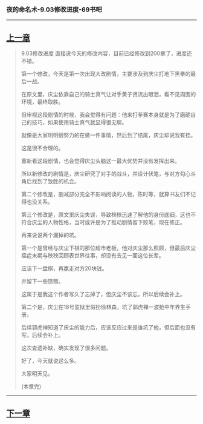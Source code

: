 ### 夜的命名术-9.03修改进度-69书吧

--------
[上一章](./a7211dadc8d78e88cd6a83014ffe30c7.md)
--------


>
>
>
>9.03修改进度
>直接说今天的修改内容，目前已经修改到200章了，进度还不错。
>
>第一个修改，今天是第一次出现大改剧情，主要涉及到庆尘打地下黑拳的最后一战。
>
>在原文里，庆尘依靠自己的骑士真气让对手黄子贤流出眼泪，看不见周围的环境，最终取胜。
>
>但审视这段剧情的时候，我会觉得有问题：他来打拳赛本身就是为了磨砺自己的技巧，如果使用骑士真气就显得很无聊。
>
>就像是大家明明很努力的在做一件事情，然后到了结尾，庆尘却说我有挂。
>
>这是很不合理的。
>
>重新看这段剧情，也会觉得庆尘头脑这一最大优势并没有发挥出来。
>
>所以新修改的剧情是，庆尘研究了对手的战斗，并设计伏笔，与对方勾心斗角后找到了致胜的机会。
>
>第二个修改是，删减部分完全不影响阅读的人物，陈时等，就算书友们不记得也没关系。
>
>第三个修改是，原文里庆尘失误，导致秧秧迅速了解他的身份底细，这也不符合庆尘的人物性格，当时或许是为了推动剧情留下败笔，现在修正。
>
>再来说说两个漏掉的坑。
>
>第一个是曾经与庆尘下棋的那位超市老板，他对庆尘那么照顾，但最后庆尘癌症末期与秧秧回顾表世界往事，却没有去见一面这位长辈。
>
>应该下一盘棋，再赢走对方20块钱。
>
>并留下一些馈赠。
>
>这属于是我这个作者写久了忘掉了，但庆尘不该忘，所以后续会补上。
>
>第二个是，庆尘在18号监狱里假扮徐林森，坑了郭虎禅一波抢中年养生手册。
>
>后续郭虎禅知道了庆尘的能力后，应该反应过来是谁坑了他，但后面也没有写，后续会补上。
>
>这次查遗补缺，确实发现了很多问题。
>
>好了，今天就说这么多。
>
>大家明天见。
>
>(本章完)
>
>

--------
[下一章](./5ff3eb276c08a8368df9f715b620d116.md)
--------
